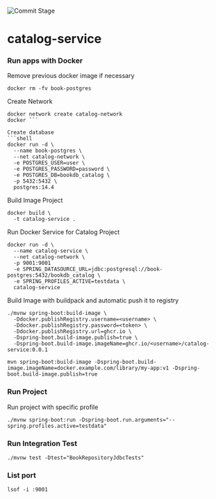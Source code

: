 ![Commit Stage](https://github.com/pebrisulistiyo/catalog-service/actions/workflows/commit-stage.yml/badge.svg)
# catalog-service

### Run apps with Docker
Remove previous docker image if necessary
```shell
docker rm -fv book-postgres
```

Create Network
```shell
docker network create catalog-network
docker ```

Create database
```shell
docker run -d \
  --name book-postgres \
  --net catalog-network \
  -e POSTGRES_USER=user \
  -e POSTGRES_PASSWORD=password \
  -e POSTGRES_DB=bookdb_catalog \
  -p 5432:5432 \
  postgres:14.4
```

Build Image Project
```shell
docker build \
  -t catalog-service .
```

Run Docker Service for Catalog Project
```shell
docker run -d \
  --name catalog-service \
  --net catalog-network \
  -p 9001:9001
  -e SPRING_DATASOURCE_URL=jdbc:postgresql://book-postgres:5432/bookdb_catalog \
  -e SPRING_PROFILES_ACTIVE=testdata \
  catalog-service
```


Build Image with buildpack and automatic push it to registry
```shell
./mvnw spring-boot:build-image \
  -Ddocker.publishRegistry.username=<username> \
  -Ddocker.publishRegistry.password=<token> \
  -Ddocker.publishRegistry.url=ghcr.io \
  -Dspring-boot.build-image.publish=true \
  -Dspring-boot.build-image.imageName=ghcr.io/<username>/catalog-service:0.0.1
```
`mvn spring-boot:build-image -Dspring-boot.build-image.imageName=docker.example.com/library/my-app:v1 -Dspring-boot.build-image.publish=true`
### Run Project
Run project with specific profile
```shell
./mvnw spring-boot:run -Dspring-boot.run.arguments="--spring.profiles.active=testdata"
```

### Run Integration Test
```shell
./mvnw test -Dtest="BookRepositoryJdbcTests"
```

### List port
```shell 
lsof -i :9001
```